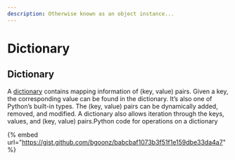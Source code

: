 ```yaml
---
description: Otherwise known as an object instance...
---
```


# Dictionary

## Dictionary <a id="fc34"></a>

A [dictionary](https://docs.python.org/3/library/stdtypes.html#set-types-set-frozenset) contains mapping information of \(key, value\) pairs. Given a key, the corresponding value can be found in the dictionary. It’s also one of Python’s built-in types. The \(key, value\) pairs can be dynamically added, removed, and modified. A dictionary also allows iteration through the keys, values, and \(key, value\) pairs.Python code for operations on a dictionary

{% embed url="https://gist.github.com/bgoonz/babcbaf1073b3f51f1e159dbe33da4a7" %}
